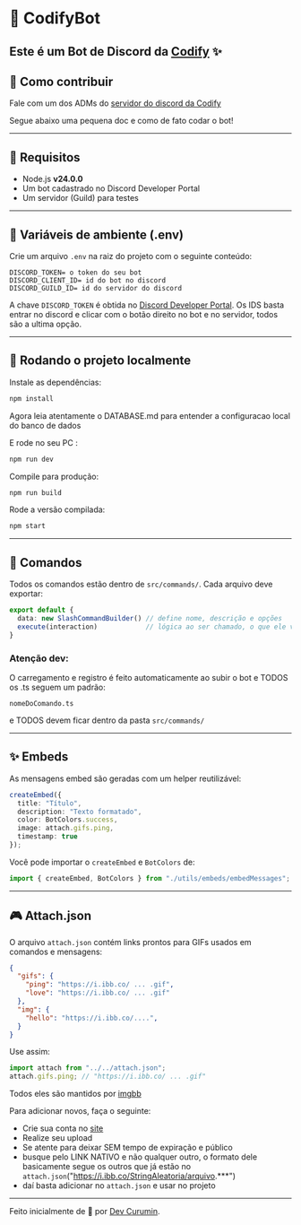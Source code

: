 # 🤖 CodifyBot

Este é um Bot de Discord da [Codify](https://discord.gg/VbKyRrnn8W) ✨
---

## 💪 Como contribuir

Fale com um dos ADMs do [servidor do discord da Codify](https://discord.gg/VbKyRrnn8W)

Segue abaixo uma pequena doc e como de fato codar o bot!

---

## 🚀 Requisitos

- Node.js **v24.0.0**
- Um bot cadastrado no Discord Developer Portal
- Um servidor (Guild) para testes

---

## 🔐 Variáveis de ambiente (.env)

Crie um arquivo `.env` na raiz do projeto com o seguinte conteúdo:

```env
DISCORD_TOKEN= o token do seu bot
DISCORD_CLIENT_ID= id do bot no discord
DISCORD_GUILD_ID= id do servidor do discord
```

A chave `DISCORD_TOKEN` é obtida no [Discord Developer Portal](https://discord.com/developers/applications).
Os IDS basta entrar no discord e clicar com o botão direito no bot e no servidor, todos são a ultima opção.

---

## 🧪 Rodando o projeto localmente

Instale as dependências:

```bash
npm install
```

Agora leia atentamente o DATABASE.md para entender a configuracao local do banco de dados

E rode no seu PC :

```bash
npm run dev
```

Compile para produção:

```bash
npm run build
```

Rode a versão compilada:

```bash
npm start
```

---

## 📆 Comandos

Todos os comandos estão dentro de `src/commands/`. Cada arquivo deve exportar:

```ts
export default {
  data: new SlashCommandBuilder() // define nome, descrição e opções
  execute(interaction)            // lógica ao ser chamado, o que ele vai fazer
}
```

### Atenção dev:
O carregamento e registro é feito automaticamente ao subir o bot e TODOS os .ts seguem um padrão:

```properties
nomeDoComando.ts
```
e TODOS devem ficar dentro da pasta `src/commands/`

---

## ✨ Embeds

As mensagens embed são geradas com um helper reutilizável:

```ts
createEmbed({
  title: "Título",
  description: "Texto formatado",
  color: BotColors.success,
  image: attach.gifs.ping,
  timestamp: true
});
```

Você pode importar o `createEmbed` e `BotColors` de:

```ts
import { createEmbed, BotColors } from "./utils/embeds/embedMessages";
```

---

## 🎮 Attach.json

O arquivo `attach.json` contém links prontos para GIFs usados em comandos e mensagens:

```json
{
  "gifs": {
    "ping": "https://i.ibb.co/ ... .gif",
    "love": "https://i.ibb.co/ ... .gif"
  },
  "img": {
    "hello": "https://i.ibb.co/....",
  }
}
```

Use assim:

```ts
import attach from "../../attach.json";
attach.gifs.ping; // "https://i.ibb.co/ ... .gif"
```

Todos eles são mantidos por [imgbb](https://imgbb.com/)

Para adicionar novos, faça o seguinte:
- Crie sua conta no [site](https://imgbb.com/)
- Realize seu upload
- Se atente para deixar SEM tempo de expiração e público
- busque pelo LINK NATIVO e não qualquer outro, o formato dele basicamente segue os outros que já estão no `attach.json`("https://i.ibb.co/StringAleatoria/arquivo.***")
- daí basta adicionar no `attach.json` e usar no projeto

---


Feito inicialmente de 💜 por [Dev Curumin](https://github.com/thiagochirana).
